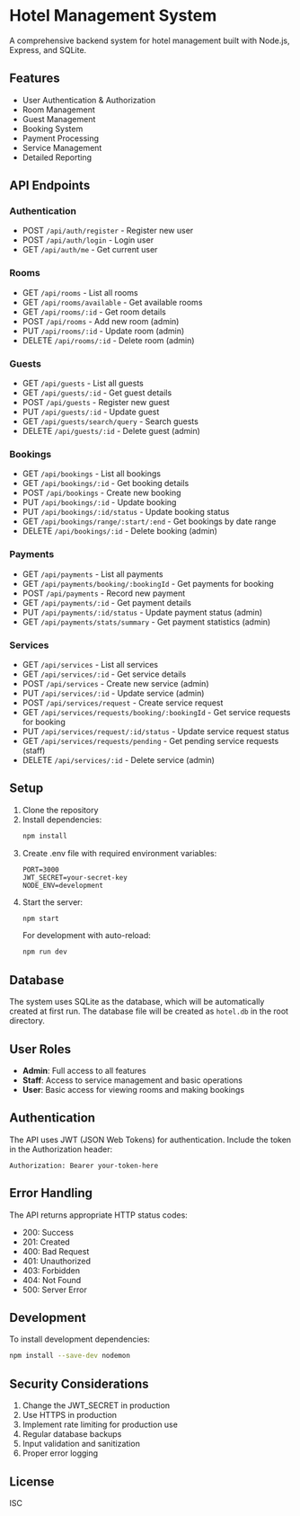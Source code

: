 # Hotel Management System

A comprehensive backend system for hotel management built with Node.js, Express, and SQLite.

## Features

- User Authentication & Authorization
- Room Management
- Guest Management
- Booking System
- Payment Processing
- Service Management
- Detailed Reporting

## API Endpoints

### Authentication
- POST `/api/auth/register` - Register new user
- POST `/api/auth/login` - Login user
- GET `/api/auth/me` - Get current user

### Rooms
- GET `/api/rooms` - List all rooms
- GET `/api/rooms/available` - Get available rooms
- GET `/api/rooms/:id` - Get room details
- POST `/api/rooms` - Add new room (admin)
- PUT `/api/rooms/:id` - Update room (admin)
- DELETE `/api/rooms/:id` - Delete room (admin)

### Guests
- GET `/api/guests` - List all guests
- GET `/api/guests/:id` - Get guest details
- POST `/api/guests` - Register new guest
- PUT `/api/guests/:id` - Update guest
- GET `/api/guests/search/query` - Search guests
- DELETE `/api/guests/:id` - Delete guest (admin)

### Bookings
- GET `/api/bookings` - List all bookings
- GET `/api/bookings/:id` - Get booking details
- POST `/api/bookings` - Create new booking
- PUT `/api/bookings/:id` - Update booking
- PUT `/api/bookings/:id/status` - Update booking status
- GET `/api/bookings/range/:start/:end` - Get bookings by date range
- DELETE `/api/bookings/:id` - Delete booking (admin)

### Payments
- GET `/api/payments` - List all payments
- GET `/api/payments/booking/:bookingId` - Get payments for booking
- POST `/api/payments` - Record new payment
- GET `/api/payments/:id` - Get payment details
- PUT `/api/payments/:id/status` - Update payment status (admin)
- GET `/api/payments/stats/summary` - Get payment statistics (admin)

### Services
- GET `/api/services` - List all services
- GET `/api/services/:id` - Get service details
- POST `/api/services` - Create new service (admin)
- PUT `/api/services/:id` - Update service (admin)
- POST `/api/services/request` - Create service request
- GET `/api/services/requests/booking/:bookingId` - Get service requests for booking
- PUT `/api/services/request/:id/status` - Update service request status
- GET `/api/services/requests/pending` - Get pending service requests (staff)
- DELETE `/api/services/:id` - Delete service (admin)

## Setup

1. Clone the repository
2. Install dependencies:
   ```bash
   npm install
   ```
3. Create .env file with required environment variables:
   ```
   PORT=3000
   JWT_SECRET=your-secret-key
   NODE_ENV=development
   ```
4. Start the server:
   ```bash
   npm start
   ```
   For development with auto-reload:
   ```bash
   npm run dev
   ```

## Database

The system uses SQLite as the database, which will be automatically created at first run. The database file will be created as `hotel.db` in the root directory.

## User Roles

- **Admin**: Full access to all features
- **Staff**: Access to service management and basic operations
- **User**: Basic access for viewing rooms and making bookings

## Authentication

The API uses JWT (JSON Web Tokens) for authentication. Include the token in the Authorization header:
```
Authorization: Bearer your-token-here
```

## Error Handling

The API returns appropriate HTTP status codes:
- 200: Success
- 201: Created
- 400: Bad Request
- 401: Unauthorized
- 403: Forbidden
- 404: Not Found
- 500: Server Error

## Development

To install development dependencies:
```bash
npm install --save-dev nodemon
```

## Security Considerations

1. Change the JWT_SECRET in production
2. Use HTTPS in production
3. Implement rate limiting for production use
4. Regular database backups
5. Input validation and sanitization
6. Proper error logging

## License

ISC